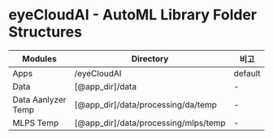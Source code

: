 # eyeCloudAI - AutoML Library Folder Structures
|Modules|Directory|비고|
|------|---|---|
|Apps|/eyeCloudAI|default|
|Data|[@app_dir]/data|-|
|Data Aanlyzer Temp|[@app_dir]/data/processing/da/temp|-|
|MLPS Temp|[@app_dir]/data/processing/mlps/temp|-|